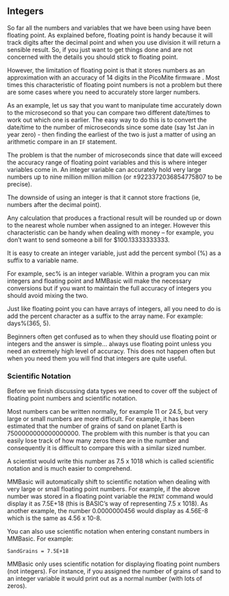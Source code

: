 ## Integers

So far all the numbers and variables that we have been using have been floating point. As explained
before, floating point is handy because it will track digits after the decimal point and when you use
division it will return a sensible result. So, if you just want to get things done and are not concerned
with the details you should stick to floating point.

However, the limitation of floating point is that it stores numbers as an approximation with an
accuracy of 14 digits in the PicoMite firmware . Most times this characteristic of floating point
numbers is not a problem but there are some cases where you need to accurately store larger numbers.

As an example, let us say that you want to manipulate time accurately down to the microsecond so
that you can compare two different date/times to work out which one is earlier. The easy way to do
this is to convert the date/time to the number of microseconds since some date (say 1st Jan in year
zero) - then finding the earliest of the two is just a matter of using an arithmetic compare in an `IF`
statement.

The problem is that the number of microseconds since that date will exceed the accuracy range of
floating point variables and this is where integer variables come in. An integer variable can accurately
hold very large numbers up to nine million million million (or ±9223372036854775807 to be precise).

The downside of using an integer is that it cannot store fractions (ie, numbers after the decimal point).

Any calculation that produces a fractional result will be rounded up or down to the nearest whole
number when assigned to an integer. However this characteristic can be handy when dealing with
money – for example, you don’t want to send someone a bill for $100.13333333333.

It is easy to create an integer variable, just add the percent symbol (%) as a suffix to a variable name.

For example, sec% is an integer variable. Within a program you can mix integers and floating point
and MMBasic will make the necessary conversions but if you want to maintain the full accuracy of
integers you should avoid mixing the two.

Just like floating point you can have arrays of integers, all you need to do is add the percent character
as a suffix to the array name. For example: days%(365, 5).

Beginners often get confused as to when they should use floating point or integers and the answer is
simple… always use floating point unless you need an extremely high level of accuracy. This does
not happen often but when you need them you will find that integers are quite useful.



### Scientific Notation

Before we finish discussing data types we need to cover off the subject of floating point numbers and
scientific notation.

Most numbers can be written normally, for example 11 or 24.5, but very large or small numbers are
more difficult. For example, it has been estimated that the number of grains of sand on planet Earth is
7500000000000000000. The problem with this number is that you can easily lose track of how many
zeros there are in the number and consequently it is difficult to compare this with a similar sized
number.

A scientist would write this number as 7.5 x 1018 which is called scientific notation and is much easier
to comprehend.

MMBasic will automatically shift to scientific notation when dealing with very large or small floating
point numbers. For example, if the above number was stored in a floating point variable the `PRINT`
command would display it as 7.5E+18 (this is BASIC’s way of representing 7.5 x 1018). As another
example, the number 0.0000000456 would display as 4.56E-8 which is the same as 4.56 x 10-8.

You can also use scientific notation when entering constant numbers in MMBasic. For example:

```basic
SandGrains = 7.5E+18
```

MMBasic only uses scientific notation for displaying floating point numbers (not integers). For
instance, if you assigned the number of grains of sand to an integer variable it would print out as a
normal number (with lots of zeros).

